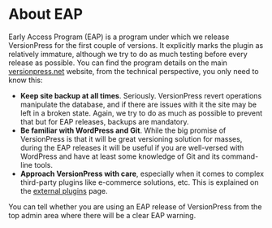 # About EAP

Early Access Program (EAP) is a program under which we release VersionPress for the first couple of versions. It explicitly marks the plugin as relatively immature, although we try to do as much testing before every release as possible. You can find the program details on the main [versionpress.net](http://versionpress.net/) website, from the technical perspective, you only need to know this:

 - **Keep site backup at all times**. Seriously. VersionPress revert operations manipulate the database, and if there are issues with it the site may be left in a broken state. Again, we try to do as much as possible to prevent that but for EAP releases, backups are mandatory.
 - **Be familiar with WordPress and Git**. While the big promise of VersionPress is that it will be great versioning solution for masses, during the EAP releases it will be useful if you are well-versed with WordPress and have at least some knowledge of Git and its command-line tools.
 - **Approach VersionPress with care**, especially when it comes to complex third-party plugins like e-commerce solutions, etc. This is explained on the [external plugins](../feature-focus/external-plugins) page.

You can tell whether you are using an EAP release of VersionPress from the top admin area where there will be a clear EAP warning.